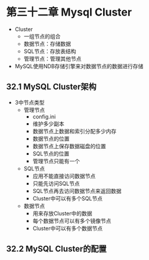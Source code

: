 
# 第三十二章 Mysql Cluster

* Cluster
  * 一组节点的组合
  * 数据节点：存储数据
  * SQL节点：存放表结构
  * 管理节点：管理其他节点
* MySQL使用NDB存储引擎来对数据节点的数据进行存储

## 32.1 MySQL Cluster架构

* 3中节点类型
  * 管理节点
    * config.ini
    * 维护多少副本
    * 数据节点上数据和索引分配多少内存
    * 数据节点的位置
    * 数据节点上保存数据磁盘的位置
    * SQL节点的位置
    * 管理节点只能有一个
  * SQL节点
    * 应用不能直接访问数据节点
    * 只能先访问SQL节点
    * SQL节点再去访问数据节点来返回数据
    * Cluster中可以有多个SQL节点
  * 数据节点
    * 用来存放Cluster中的数据
    * 每个数据节点可以有多个镜像节点
    * Cluster中可以有多个数据节点


## 32.2 MySQL Cluster的配置

